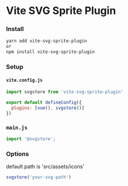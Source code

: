 # Vite SVG Sprite Plugin

### Install
```bash
yarn add vite-svg-sprite-plugin
or 
npm install vite-svg-sprite-plugin
```

### Setup

#### `vite.config.js`
```js
import svgstore from 'vite-svg-sprite-plugin'

export default defineConfig({
  plugins: [vue(), svgstore()]
})
```
### `main.js`
```js
import '@svgstore';
```

### Options
default path is 'src/assets/icons'
```js
svgstore('your-svg-path')
```

